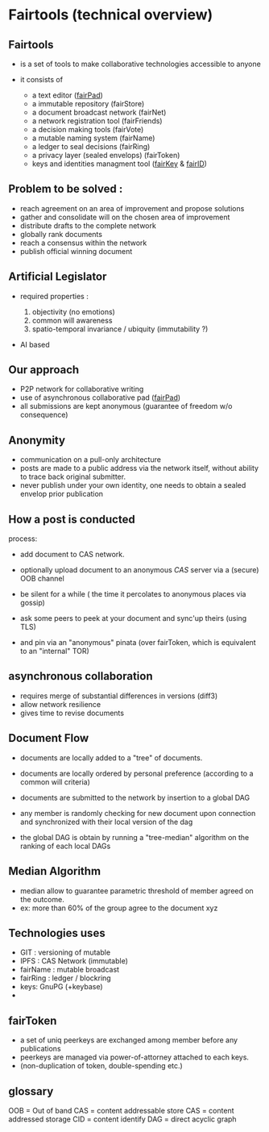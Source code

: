 # Fairtools (technical overview)


## Fairtools 
 
   - is a set of tools to make collaborative technologies accessible to anyone
   - it consists of 
      - a text editor ([fairPad][1])
      - a immutable repository (fairStore)
      - a document broadcast network (fairNet)
      - a network registration tool (fairFriends)
      - a decision making tools (fairVote)
      - a mutable naming system (fairName)
      - a ledger to seal decisions (fairRing)
      - a privacy layer (sealed envelops) (fairToken)
      - keys and identities managment tool ([fairKey][2] &amp; [fairID][3])


     [1]: https://duckduckgo.com/?q=fairPad+!g
     [2]: https://duckduckgo.com/?q=fairKey+!g
     [3]: https://duckduckgo.com/?q=fairID+!g

## Problem to be solved : 

   - reach agreement on an area of improvement and propose solutions
   - gather and consolidate will on the chosen area of improvement
   - distribute drafts to the complete network
   - globally rank documents 
   - reach a consensus within the network
   - publish official winning document
  
## Artificial Legislator

- required properties :
  1. objectivity (no emotions)
  2. common will awareness
  3. spatio-temporal invariance / ubiquity (immutability ?)

- AI based

## Our approach

  - P2P network for collaborative writing
  - use of asynchronous collaborative pad ([fairPad][1])
  - all submissions are kept anonymous (guarantee of freedom w/o consequence)

## Anonymity

  - communication on a pull-only architecture
  - posts are made to a public address via the network itself,
    without ability to trace back original submitter.
  - never publish under your own identity,  one needs to obtain a sealed envelop prior publication

## How a post is conducted 

  process:
   - add document to <span abrev="Content Addressed Storage">CAS</span> network. 
   - optionally upload document to an anonymous *CAS* server via a (secure) OOB channel
   - be silent for a while ( the time it percolates to anonymous places via gossip)
   - ask some peers to peek at your document and sync'up theirs (using TLS)

   - and pin via an "anonymous" pinata (over fairToken, which is equivalent to an "internal" TOR)


## asynchronous collaboration

- requires merge of substantial differences in versions (diff3)
- allow network resilience
- gives time to revise documents


## Document Flow 

 - documents are locally added to a "tree" of documents.
 - documents are locally ordered by personal preference (according to a common will criteria)

 - documents are submitted to the network by insertion to a global DAG
 - any member is randomly checking for new document upon connection
   and synchronized with their local version of the dag

 - the global DAG is obtain by running a "tree-median" algorithm on the ranking of each local DAGs


## Median Algorithm

- median allow to guarantee parametric threshold of member agreed on the outcome.
- ex: more than 60% of the group agree to the document xyz



## Technologies uses


- GIT  : versioning of mutable
- IPFS : CAS Network (immutable)
- fairName : mutable broadcast
- fairRing : ledger / blockring
- keys: GnuPG (+keybase)
- 

## fairToken

- a set of uniq peerkeys are exchanged among member before any publications
- peerkeys are managed via power-of-attorney attached to each keys.
- (non-duplication of token, double-spending etc.)
 
## glossary 

  OOB = Out of band
  CAS = content addressable store
  CAS = content addressed storage
  CID = content identify
  DAG = direct acyclic graph


